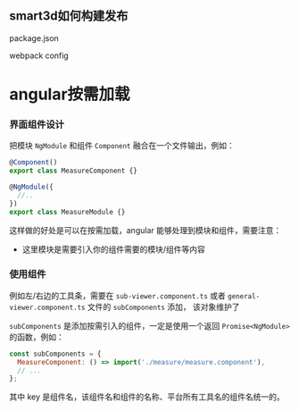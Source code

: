 ## smart3d如何构建发布



package.json 

webpack config



# angular按需加载

### 界面组件设计

把模块 `NgModule` 和组件 `Component` 融合在一个文件输出，例如：

```js
@Component()
export class MeasureComponent {}

@NgModule({
  //..
})
export class MeasureModule {}
```

这样做的好处是可以在按需加载，angular 能够处理到模块和组件，需要注意：

- 这里模块是需要引入你的组件需要的模块/组件等内容

### 使用组件

例如左/右边的工具条，需要在 `sub-viewer.component.ts` 或者 `general-viewer.component.ts` 文件的 `subComponents` 添加， 该对象维护了

`subComponents` 是添加按需引入的组件，一定是使用一个返回 `Promise<NgModule>` 的函数，例如：

```js
const subComponents = {
  MeasureComponent: () => import('./measure/measure.component'),
  // ...
};
```

其中 key 是组件名，该组件名和组件的名称、平台所有工具名的组件名统一的。
